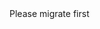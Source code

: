 <!doctype html>
<html class="light scroll-smooth">

<head>
    <meta charset="utf-8">
    <meta name="viewport" content="width=device-width, initial-scale=1.0">
  <script src="https://cdn.tailwindcss.com"></script>
</head>

<body>
<div class="text-center">
Please migrate first
</div>

</body>

</html>